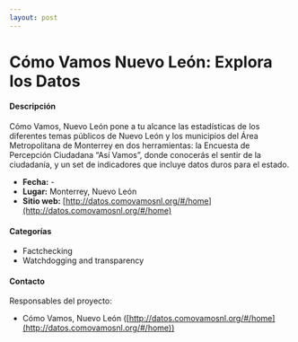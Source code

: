 ```yaml
---
layout: post
---
```


# Cómo Vamos Nuevo León: Explora los Datos

#### Descripción

Cómo Vamos, Nuevo León pone a tu alcance las estadísticas de los diferentes temas públicos de Nuevo León y los municipios del Área Metropolitana de Monterrey en dos herramientas: la Encuesta de Percepción Ciudadana “Así Vamos”, donde conocerás el sentir de la ciudadanía, y un set de indicadores que incluye datos duros para el estado.

- **Fecha:** -
- **Lugar:** Monterrey, Nuevo León
- **Sitio web:** [http://datos.comovamosnl.org/#/home](http://datos.comovamosnl.org/#/home)

#### Categorías

* Factchecking
* Watchdogging and transparency

#### Contacto

Responsables del proyecto:

- Cómo Vamos, Nuevo León ([http://datos.comovamosnl.org/#/home](http://datos.comovamosnl.org/#/home))
